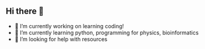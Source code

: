 ## Hi there 👋

<!--
**1-berry-1/1-berry-1** is a ✨ _special_ ✨ repository because its `README.md` (this file) appears on your GitHub profile.
-->

- 🔭 I’m currently working on learning coding!
- 🌱 I’m currently learning python, programming for physics, bioinformatics
- 🤔 I’m looking for help with resources

